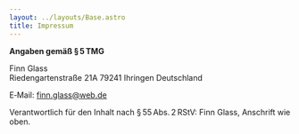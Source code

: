 ```yaml
---
layout: ../layouts/Base.astro
title: Impressum
---
```


**Angaben gemäß § 5 TMG**

Finn Glass  
Riedengartenstraße 21A 
79241 Ihringen 
Deutschland  

E‑Mail: finn.glass@web.de

Verantwortlich für den Inhalt nach § 55 Abs. 2 RStV: Finn Glass, Anschrift wie oben.
